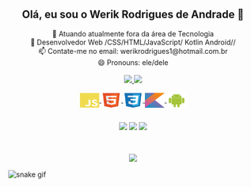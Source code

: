 <div align="center">
  <h2>Olá, eu sou o Werik Rodrigues de Andrade 👋</h2>
    <a>🔭 Atuando atualmente fora da área de Tecnologia</a><br>
    <a>🌱 Desenvolvedor Web /CSS/HTML/JavaScript/ Kotlin Android//</a><br>
    <a>📫 Contate-me no email: werikrodrigues1@hotmail.com.br</a><br>
    <a>😄 Pronouns: ele/dele</a><br>
</div>
<br>
<div align="center">
  <a href="https://github.com/wrksystem">
  <img height="180em" src="https://github-readme-stats.vercel.app/api?username=wrksystem&show_icons=true&theme=dark&include_all_commits=true&count_private=true"/>
  <img height="180em" src="https://github-readme-stats.vercel.app/api/top-langs/?username=wrksystem&layout=compact&langs_count=7&theme=dark"/>
</div>
<div style="display: inline_block" align="center"><br>
  <img align="center" alt="Rafa-Js" height="30" width="40" src="https://raw.githubusercontent.com/devicons/devicon/master/icons/javascript/javascript-plain.svg">
  <img align="center" alt="Rafa-HTML" height="30" width="40" src="https://raw.githubusercontent.com/devicons/devicon/master/icons/html5/html5-original.svg">
  <img align="center" alt="Rafa-CSS" height="30" width="40" src="https://raw.githubusercontent.com/devicons/devicon/master/icons/css3/css3-original.svg">
  <img align="center" alt="Rafa-kotlin" height="30" width="40" src="https://raw.githubusercontent.com/devicons/devicon/master/icons/kotlin/kotlin-original.svg">
  <img align="center" alt="Rafa-android" height="30" width="40" src="https://raw.githubusercontent.com/devicons/devicon/master/icons/android/android-original.svg">
</div>

  ##
  
<div align="center">
  
  <a href="https://www.instagram.com/werik.rodrigues.tech/" target="_blank"><img src="https://img.shields.io/badge/-Instagram-%23E4405F?style=for-the-badge&logo=instagram&logoColor=white" target="_blank"></a>
 	<a href = "mailto:werikrodrigues1@hotmail.com.br"><img src="https://img.shields.io/badge/-hotmail-%23333?style=for-the-badge&logo=hotmail&logoColor=white" target="_blank"></a>
  <a href="https://www.linkedin.com/in/werik-rodrigues-5b5780128/" target="_blank"><img src="https://img.shields.io/badge/-LinkedIn-%230077B5?style=for-the-badge&logo=linkedin&logoColor=white" target="_blank"></a> 
 
</div>
<br>
<p align="center">   <img alingn="center" src="https://profile-counter.glitch.me/wrksystem/count.svg" /></p>

 ![snake gif](https://github.com/wrksystem/wrksystem/blob/output/github-contribution-grid-snake.svg)


  
  



